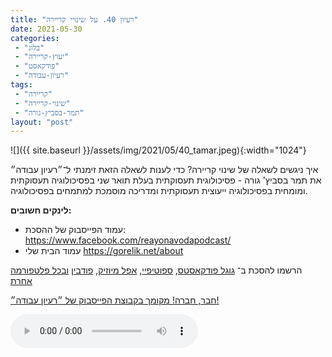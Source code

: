 ```yaml
---
title: "רעיון 40. על שינויי קריירה"
date: 2021-05-30
categories: 
 - "בלוג"
 - "יעוץ-קריירה"
 - "פודקאסט"
 - "רעיון-עבודה"
tags: 
 - "קריירה"
 - "שינוי-קריירה"
 - "תמר-בסביץ-גורה"
layout: "post"
---
```


![]({{ site.baseurl }}/assets/img/2021/05/40_tamar.jpeg){:width="1024"}

איך ניגשים לשאלה של שינוי קריירה? כדי לענות לשאלה הזאת זימנתי ל־״רעיון עבודה״ את תמר בסביץ' גורה - פסיכולוגית תעסוקתית בעלת תואר שני בפסיכולוגיה תעסוקתית ומומחית בפסיכולוגיה ייעוצית תעסוקתית ומדריכה מוסמכת למתמחים בפסיכולוגיה.

**לינקים חשובים:**

* עמוד הפייסבוק של ההסכת: [ <https://www.facebook.com/reayonavodapodcast/>](https://www.facebook.com/reayonavodapodcast/)  
* עמוד הבית שלי [<https://gorelik.net/about>](https://gorelik.net/about)

הרשמו להסכת ב־ [גוגל פודקאסטס](https://podcasts.google.com/feed/aHR0cHM6Ly9mZWVkLnBvZGJlYW4uY29tL2JvcmlzZ29yZWxpa3BoZC9mZWVkLnhtbA), [ספוטיפיי](https://open.spotify.com/show/51XJ9Wd4A5xL1IfU0wHT2Y), [אפל מיוזיק](https://podcasts.apple.com/il/podcast/%D7%A8%D7%A2%D7%99%D7%95%D7%9F-%D7%A2%D7%91%D7%95%D7%93%D7%94-%D7%A0%D7%99%D7%94%D7%95%D7%9C-%D7%A9%D7%95%D7%95%D7%A7-%D7%A7%D7%A8%D7%99%D7%99%D7%A8%D7%94/id1542636914), [פודבין](https://borisgorelikphd.podbean.com/) [ובכל פלטפורמה אחרת](https://feed.podbean.com/borisgorelikphd/feed.xml)

[חבר, חברה! מקומך בקבוצת הפייסבוק של ״רעיון עבודה״!](https://www.facebook.com/reayonavodapodcast)

<audio controls src="https://mcdn.podbean.com/mf/web/d3fpz9/40_tamar.mp3" class=" wp-block-audio"></audio>
